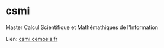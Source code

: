# csmi
Master Calcul Scientifique et Mathémathiques de l'Information

Lien: [csmi.cemosis.fr](https://cemosis.github.io/csmi.cemosis.fr/)
